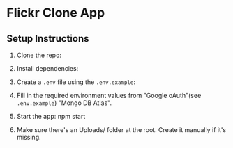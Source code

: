 # Flickr Clone App

## Setup Instructions

1. Clone the repo:

2. Install dependencies:

3. Create a `.env` file using the `.env.example`:

4. Fill in the required environment values from "Google oAuth"(see `.env.example`) "Mongo DB Atlas".

5. Start the app: npm start

6. Make sure there's an Uploads/ folder at the root. Create it manually if it's missing.
